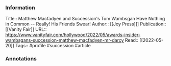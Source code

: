 
### Information
Title:: Matthew Macfadyen and Succession's Tom Wambsgan Have Nothing in Common -- Really! His Friends Swear!
Author:: [[Joy Press]]]
Publication:: [[Vanity Fair]]
URL:: https://www.vanityfair.com/hollywood/2022/05/awards-insider-wambsgans-succession-matthew-macfadyen-mr-darcy
Read:: [[2022-05-20]]
Tags:: #profile #succession
#article

### Annotations
